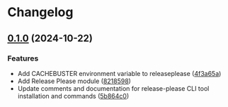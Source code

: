 # Changelog

## [0.1.0](https://github.com/staticaland/daggers/compare/releaseplease-v0.0.1...releaseplease-v0.1.0) (2024-10-22)


### Features

* Add CACHEBUSTER environment variable to releaseplease ([4f3a65a](https://github.com/staticaland/daggers/commit/4f3a65aced6b49a5453ef2cc25c7a7b04668c62b))
* Add Release Please module ([8218598](https://github.com/staticaland/daggers/commit/821859865c95d3f78d6c0038bc44524690bef487))
* Update comments and documentation for release-please CLI tool installation and commands ([5b864c0](https://github.com/staticaland/daggers/commit/5b864c01d9290ec82c4b43e1af115fe09c710c3e))
